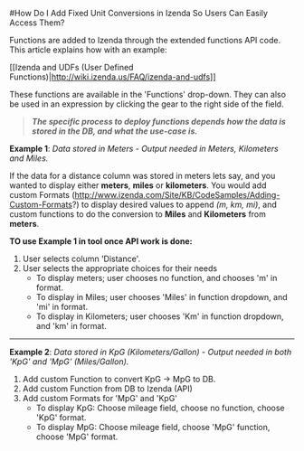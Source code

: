 #How Do I Add Fixed Unit Conversions in Izenda So Users Can Easily Access Them?

Functions are added to Izenda through the extended functions API code. This article explains how with an example:

[[Izenda and UDFs (User Defined Functions)|http://wiki.izenda.us/FAQ/izenda-and-udfs]]

These functions are available in the 'Functions' drop-down. They can also be used in an expression by clicking the gear to the right side of the field.

>_**The specific process to deploy functions depends how the data is stored in the DB, and what the use-case is.**_

**Example 1**: _Data stored in Meters - Output needed in Meters, Kilometers and Miles._

If the data for a distance column was stored in meters lets say, and you wanted to display either **meters**, **miles** or **kilometers**. You would add custom Formats (http://www.izenda.com/Site/KB/CodeSamples/Adding-Custom-Formats?) to display desired values to append _(m, km, mi)_, and custom functions to do the conversion to **Miles** and **Kilometers** from **meters**.

**TO use Example 1 in tool once API work is done:**

1. User selects column 'Distance'.
2. User selects the appropriate choices for their needs
    * To display meters; user chooses no function, and chooses 'm' in format.
    * To display in Miles; user chooses 'Miles' in function dropdown, and 'mi' in format.
    * To display in Kilometers; user chooses 'Km' in function dropdown, and 'km' in format.

-----

**Example 2**: _Data stored in KpG (Kilometers/Gallon) - Output needed in both 'KpG' and 'MpG' (Miles/Gallon)._ 

1. Add custom Function to convert KpG -> MpG to DB.
2. Add custom Function from DB to Izenda (API)
3. Add custom Formats for 'MpG' and 'KpG'
    * To display KpG: Choose mileage field, choose no function, choose 'KpG' format.
    * To display MpG: Choose mileage field, choose 'MpG' function, choose 'MpG' format.